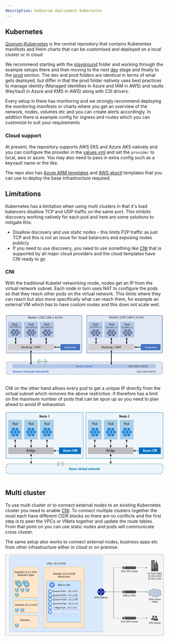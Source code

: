 ```yaml
---
description: GoQuorum deployment Kubernetes
---
```


## Kubernetes

[Quorum-Kubernetes](https://github.com/ConsenSys/quorum-Kubernetes) is the central repository that contains Kuberentes
manifests and Helm charts that can be customised and deployed on a local cluster or in cloud

We recommend starting with the [playground](https://github.com/ConsenSys/quorum-kubernetes/tree/master/playground) folder
and working through the example setups there and then moving to the next [dev](https://github.com/ConsenSys/quorum-kubernetes/tree/master/dev)
stage and finally to the [prod](https://github.com/ConsenSys/quorum-kubernetes/tree/master/prod) section. The dev and
prod folders are identical in terms of what gets deployed, but differ in that the prod folder natively uses best
practices to manage identity (Managed Identities in Azure and IAM in AWS) and vaults (KeyVault in Azure and KMS in AWS)
along with CSI drivers.

Every setup in there has monitoring and we strongly recommend deploying the monitoring manifests or charts where you
get an overview of the network, nodes, volumes etc and you can create alerts accordingly. In addition there is example
config for ingress and routes which you can customize to suit your requirements

### Cloud support

At present, the repository supports AWS EKS and Azure AKS natively and you can configure the provider in the
[values.yml](https://github.com/ConsenSys/quorum-kubernetes/blob/master/dev/helm/values/genesis-goquorum.yml) and set
the `provider` to local, aws or azure. You may also need to pass in extra config such as a keyvault name or the like.

The repo also has [Azure ARM templates](https://github.com/ConsenSys/quorum-kubernetes/tree/master/azure) and [AWS
eksctl](https://github.com/ConsenSys/quorum-kubernetes/tree/master/aws) templates that you can use to deploy the base
infrastructure required.

## Limitations

Kubernetes has a limitation when using multi clusters in that it's load balancers disallow TCP and UDP traffic on the same
port. This inhibits discovery working natively for each pod and here are some solutions to mitigate this:

* Disallow discovery and use static nodes - this limits P2P traffic as just TCP and this is not an issue for load balancers
 and exposing nodes publicly
* If you need to use discovery, you need to use something like
 [CNI](https://github.com/containernetworking/cni/blob/master/SPEC.md#network-configuration) that is supported by all
 major cloud providers and the cloud templates have CNI ready to go

### CNI

With the traditional Kubelet networking mode, nodes get an IP from the virtual network subnet. Each node in turn uses NAT
to configure the pods so that they reach other pods on the virtual network. This limits where they can reach but also more
specifically what can reach them, for example an external VM which has to have custom routes and this does not scale well.

![Kubenet](../images/kubernetes/kubenet.jpg)

CNI on the other hand allows every pod to get a unique IP directly from the virtual subnet which removes the above restriction.
It therefore has a limit on the maximum number of pods that can be spun up so you need to plan ahead to avoid IP exhaustion

![CNI](../images/kubernetes/cni.jpg)

## Multi cluster

To use multi cluster or to connect external nodes to an existing Kubernetes cluster you need to enable [CNI](#cni). To
connect multiple clusters together the must each have different CIDR blocks so there are no conflicts and the first step
is to peer the VPCs or VNets together and update the route tables. From that point on you can use static nodes and pods
will communicate cross cluster.

The same setup also works to connect external nodes, business apps etc from other infrastructure either in cloud or on
premise.

![CNI-peering](../images/kubernetes/cni_peering.png)
